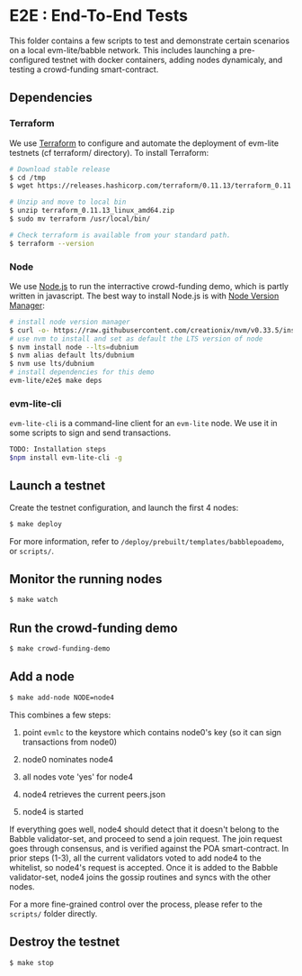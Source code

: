 # E2E : End-To-End Tests

This folder contains a few scripts to test and demonstrate certain scenarios on
a local evm-lite/babble network. This includes launching a pre-configured 
testnet with docker containers, adding nodes dynamicaly, and testing a 
crowd-funding smart-contract.

## Dependencies

### Terraform 

We use [Terraform](https://www.terraform.io/) to configure and automate the 
deployment of evm-lite testnets (cf terraform/ directory). To install Terraform: 

```bash
# Download stable release
$ cd /tmp
$ wget https://releases.hashicorp.com/terraform/0.11.13/terraform_0.11.13_linux_amd64.zip

# Unzip and move to local bin 
$ unzip terraform_0.11.13_linux_amd64.zip
$ sudo mv terraform /usr/local/bin/

# Check terraform is available from your standard path. 
$ terraform --version
```
### Node

We use [Node.js](https://nodejs.org) to run the interractive crowd-funding demo,
which is partly written in javascript. The best way to install Node.js is with 
[Node Version Manager](https://github.com/creationix/nvm): 

```bash
# install node version manager 
$ curl -o- https://raw.githubusercontent.com/creationix/nvm/v0.33.5/install.sh | bash
# use nvm to install and set as default the LTS version of node
$ nvm install node --lts=dubnium
$ nvm alias default lts/dubnium
$ nvm use lts/dubnium
# install dependencies for this demo
evm-lite/e2e$ make deps
```

### evm-lite-cli

`evm-lite-cli` is a command-line client for an `evm-lite` node. We use it in 
some scripts to sign and send transactions.

```bash
TODO: Installation steps
$npm install evm-lite-cli -g
```

## Launch a testnet

Create the testnet configuration, and launch the first 4 nodes:

```bash
$ make deploy
```

For more information, refer to `/deploy/prebuilt/templates/babblepoademo`, or 
`scripts/`.

## Monitor the running nodes

```bash
$ make watch
```

## Run the crowd-funding demo

```bash
$ make crowd-funding-demo
```
## Add a node

```bash
$ make add-node NODE=node4
```

This combines a few steps:

1) point `evmlc` to the keystore which contains node0's key (so it can sign 
    transactions from node0)

2) node0 nominates node4

3) all nodes vote 'yes' for node4

4) node4 retrieves the current peers.json

5) node4 is started

If everything goes well, node4 should detect that it doesn't belong to the 
Babble validator-set, and proceed to send a join request. The join request goes 
through consensus, and is verified against the POA smart-contract. In prior 
steps (1-3), all the current validators voted to add node4 to the whitelist, so 
node4's request is accepted. Once it is added to the Babble validator-set, node4
joins the gossip routines and syncs with the other nodes.

For a more fine-grained control over the process, please refer to the `scripts/`
folder directly.

## Destroy the testnet

```bash
$ make stop
```